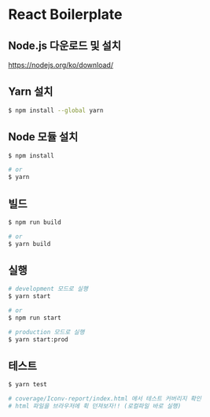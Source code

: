 # React Boilerplate

## Node.js 다운로드 및 설치
https://nodejs.org/ko/download/

## Yarn 설치

```bash
$ npm install --global yarn
```

## Node 모듈 설치

```bash
$ npm install

# or
$ yarn
```

## 빌드

```bash
$ npm run build

# or
$ yarn build
```

## 실행

```bash
# development 모드로 실행
$ yarn start

# or
$ npm run start

# production 모드로 실행
$ yarn start:prod
```

## 테스트

```bash
$ yarn test

# coverage/Iconv-report/index.html 에서 테스트 커버리지 확인
# html 파일을 브라우저에 휙 던져보자!! (로컬파일 바로 실행)
```
